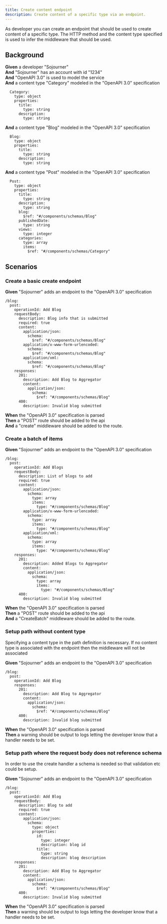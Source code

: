 ```yaml
---
title: Create content endpoint
description: Create content of a specific type via an endpoint.
---
```


As developer you can create an endpoint that should be used to create content of a specific type. The HTTP method and the
  content type specified is used to infer the middleware that should be used.

## Background

**Given** a developer "Sojourner"  
**And** "Sojourner" has an account with id "1234"  
**And** "OpenAPI 3.0" is used to model the service  
**And** a content type "Category" modeled in the "OpenAPI 3.0" specification  

```
  Category:
    type: object
    properties:
      title:
        type: string
      description:
        type: string
```
**And** a content type "Blog" modeled in the "OpenAPI 3.0" specification  

```
  Blog:
    type: object
    properties:
      title:
        type: string
      description:
        type: string
```
**And** a content type "Post" modeled in the "OpenAPI 3.0" specification  

```
  Post:
    type: object
    properties:
      title:
        type: string
      description:
        type: string
      blog:
        $ref: "#/components/schemas/Blog"
      publishedDate:
        type: string
      views:
        type: integer
      categories:
        type: array
        items:
          $ref: "#/components/schemas/Category"
```

## Scenarios

### Create a basic create endpoint

**Given** "Sojourner" adds an endpoint to the "OpenAPI 3.0" specification  

```
/blog:
  post:
    operationId: Add Blog
    requestBody:
      description: Blog info that is submitted
      required: true
      content:
        application/json:
          schema:
            $ref: "#/components/schemas/Blog"
        application/x-www-form-urlencoded:
          schema:
            $ref: "#/components/schemas/Blog"
        application/xml:
          schema:
            $ref: "#/components/schemas/Blog"
    responses:
      201:
        description: Add Blog to Aggregator
        content:
          application/json:
            schema:
              $ref: "#/components/schemas/Blog"
      400:
        description: Invalid blog submitted
```
**When** the "OpenAPI 3.0" specification is parsed  
**Then** a "POST" route should be added to the api  
**And** a "create" middleware should be added to the route.  

### Create a batch of items

**Given** "Sojourner" adds an endpoint to the "OpenAPI 3.0" specification  

```
/blog:
  post:
    operationId: Add Blogs
    requestBody:
      description: List of blogs to add
      required: true
      content:
        application/json:
          schema:
            type: array
            items:
              type: "#/components/schemas/Blog"
        application/x-www-form-urlencoded:
          schema:
            type: array
            items:
              type: "#/components/schemas/Blog"
        application/xml:
          schema:
            type: array
            items:
              type: "#/components/schemas/Blog"
    responses:
      201:
        description: Added Blogs to Aggregator
        content:
          application/json:
            schema:
              type: array
              items:
                type: "#/components/schemas/Blog"
      400:
        description: Invalid blog submitted
```
**When** the "OpenAPI 3.0" specification is parsed  
**Then** a "POST" route should be added to the api  
**And** a "CreateBatch" middleware should be added to the route.  

### Setup path without content type


Specifying a content type in the path definition is necessary. If no content type is associated with the endpoint
    then the middleware will not be associated

**Given** "Sojourner" adds an endpoint to the "OpenAPI 3.0" specification  

```
/blog:
  post:
    operationId: Add Blog
    responses:
      201:
        description: Add Blog to Aggregator
        content:
          application/json:
            schema:
              $ref: "#/components/schemas/Blog"
      400:
        description: Invalid blog submitted
```
**When** the "OpenAPI 3.0" specification is parsed  
**Then** a warning should be output to logs letting the developer know that a handler needs to be set.  

### Setup path where the request body does not reference schema


In order to use the create handler a schema is needed so that validation etc could be setup.

**Given** "Sojourner" adds an endpoint to the "OpenAPI 3.0" specification  

```
/blog:
  post:
    operationId: Add Blog
    requestBody:
      description: Blog to add
      required: true
      content:
        application/json:
          schema:
            type: object
            properties:
              id:
                type: integer
                description: blog id
              title:
                type: string
                description: blog description
    responses:
      201:
        description: Add Blog to Aggregator
        content:
          application/json:
            schema:
              $ref: "#/components/schemas/Blog"
      400:
        description: Invalid blog submitted
```
**When** the "OpenAPI 3.0" specification is parsed  
**Then** a warning should be output to logs letting the developer know that a handler needs to be set.  
